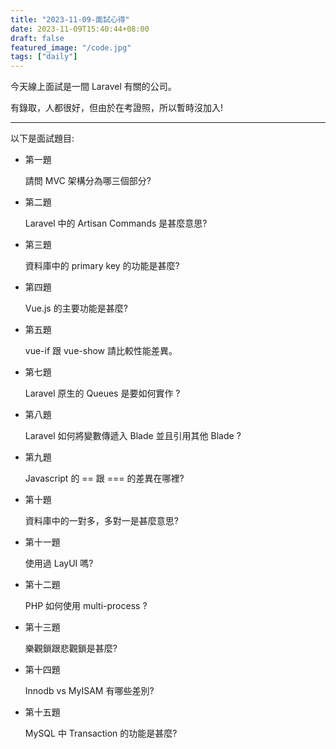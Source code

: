 ```yaml
---
title: "2023-11-09-面試心得"
date: 2023-11-09T15:40:44+08:00
draft: false
featured_image: "/code.jpg"
tags: ["daily"]
---
```


今天線上面試是一間 Laravel 有關的公司。

有錄取，人都很好，但由於在考證照，所以暫時沒加入!

---

以下是面試題目:

* 第一題

    請問 MVC 架構分為哪三個部分?

* 第二題

    Laravel 中的 Artisan Commands 是甚麼意思?

* 第三題

    資料庫中的 primary key 的功能是甚麼?

* 第四題

    Vue.js 的主要功能是甚麼?

* 第五題

    vue-if 跟 vue-show 請比較性能差異。

* 第七題

    Laravel 原生的 Queues 是要如何實作 ?

* 第八題

    Laravel 如何將變數傳遞入 Blade 並且引用其他 Blade ?

* 第九題

    Javascript 的 == 跟 === 的差異在哪裡?

* 第十題

    資料庫中的一對多，多對一是甚麼意思?

* 第十一題

    使用過 LayUI 嗎?

* 第十二題

    PHP 如何使用 multi-process ?

* 第十三題

    樂觀鎖跟悲觀鎖是甚麼?

* 第十四題

    Innodb vs MyISAM 有哪些差別?

* 第十五題

    MySQL 中 Transaction 的功能是甚麼?